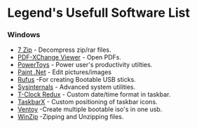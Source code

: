 # Legend's Usefull Software List

  ### Windows  

  *  [7 Zip](http://www.7-zip.org/) - Decompress zip/rar files.
  *  [PDF-XChange Viewer](http://www.tracker-software.com) - Open PDFs.
  *  [PowerToys](https://docs.microsoft.com/en-us/windows/powertoys/) - Power user's productivity utilties.
  *  [Paint .Net](http://www.getpaint.net/) - Edit pictures/images  
  *  [Rufus](https://rufus.ie/en/)       -For creating Bootable USB sticks.  
  *  [Sysinternals](https://docs.microsoft.com/en-us/sysinternals/) - Advanced system utilities.
  *  [T-Clock Redux](https://github.com/White-Tiger/T-Clock) - Custom date/time format in taskbar.
  *  [TaskbarX](https://github.com/ChrisAnd1998/TaskbarX) - Custom positioning of taskbar icons.
  *  [Ventoy](https://www.ventoy.net/en/index.html) -Create multiple bootable iso's in one usb.
  *  [WinZip](https://www.winzip.com/)   -Zipping and Unzipping files.  
